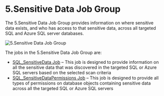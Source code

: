 # 5.Sensitive Data Job Group

The 5.Sensitive Data Job Group provides information on where sensitive data exists, and who has access to that sensitive data, across all targeted SQL and Azure SQL server databases.

![5.Sensitive Data Job Group](/img/product_docs/accessanalyzer/accessanalyzer/enterpriseauditor/solutions/databases/sql/sensitivedata/sqljobgroup46.png)

The jobs in the 5.Sensitive Data Job Group are:

- [SQL\_SensitiveData Job](/docs/accessanalyzer/accessanalyzer/enterpriseauditor/solutions/databases/sql/sensitivedata/sql_sensitivedata.md) – This job is designed to provide information on all the sensitive data that was discovered in the targeted SQL or Azure SQL servers based on the selected scan criteria
- [SQL\_SensitiveDataPermissions Job](/docs/accessanalyzer/accessanalyzer/enterpriseauditor/solutions/databases/sql/sensitivedata/sql_sensitivedatapermissions.md) – This job is designed to provide all types of permissions on database objects containing sensitive data across all the targeted SQL or Azure SQL servers
